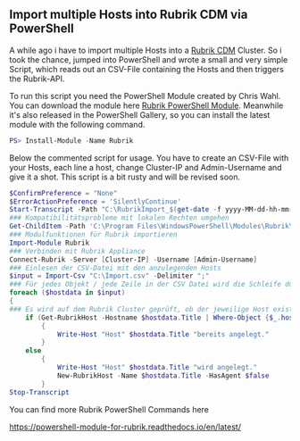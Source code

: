 ## Import multiple Hosts into Rubrik CDM via PowerShell

A while ago i have to import multiple Hosts into a <a rel="noreferrer noopener" href="http://www.rubrik.com/" target="_blank">Rubrik CDM</a> Cluster. So i took the chance, jumped into PowerShell and wrote a small and very simple Script, which reads out an CSV-File containing the Hosts and then triggers the Rubrik-API. 

To run this script you need the PowerShell Module created by Chris Wahl. You can download the module here <a rel="noreferrer noopener" href="https://www.powershellgallery.com/packages/Rubrik/5.0.1" data-type="URL" data-id="https://www.powershellgallery.com/packages/Rubrik/5.0.1" target="_blank">Rubrik PowerShell Module</a>. Meanwhile it's also released in the PowerShell Gallery, so you can install the latest module with the following command.

```powershell 
PS> Install-Module -Name Rubrik
```

Below the commented script for usage. You have to create an CSV-File with your Hosts, each line a host, change Cluster-IP and Admin-Username and give it a shot. This script is a bit rusty and will be revised soon.

```powershell
$ConfirmPreference = "None"
$ErrorActionPreference = 'SilentlyContinue'
Start-Transcript -Path "C:\RubrikImport_$(get-date -f yyyy-MM-dd-hh-mm-ss).txt"
### Kompatibilitätsprobleme mit lokalen Rechten umgehen
Get-ChildItem -Path 'C:\Program Files\WindowsPowerShell\Modules\Rubrik\' -Recurse | Unblock-File 
### Modulfunktionen für Rubrik importieren
Import-Module Rubrik
### Verbinden mit Rubrik Appliance
Connect-Rubrik -Server [Cluster-IP] -Username [Admin-Username]
### Einlesen der CSV-Datei mit den anzulegenden Hosts
$input = Import-Csv "C:\Import.csv" -Delimiter ";" 
### Für jedes Objekt / jede Zeile in der CSV Datei wird die Schleife durchlaufen
foreach ($hostdata in $input)
{ 
### Es wird auf dem Rubrik Cluster geprüft, ob der jeweilige Host existiert, tut er dies nicht, wird der Host angelegt  
    if (Get-RubrikHost -Hostname $hostdata.Title | Where-Object {$_.hostname -ne $null})
        {
            Write-Host "Host" $hostdata.Title "bereits angelegt."
        }
    else 
        {
            Write-Host "Host" $hostdata.Title "wird angelegt."
            New-RubrikHost -Name $hostdata.Title -HasAgent $false
        }
Stop-Transcript
```

You can find more Rubrik PowerShell Commands here

<a href="https://powershell-module-for-rubrik.readthedocs.io/en/latest/">https://powershell-module-for-rubrik.readthedocs.io/en/latest/</a>








